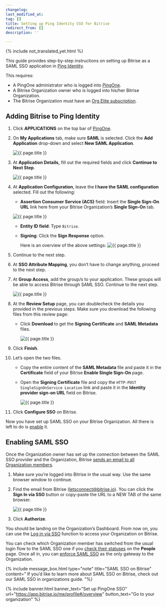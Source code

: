 ```yaml
---
changelog:
last_modified_at:
tag: []
title: Setting up Ping Identity SSO for Bitrise
redirect_from: []
description: ''

---
```


{% include not_translated_yet.html %}

This guide provides step-by-step instructions on setting up Bitrise as a SAML SSO application in [Ping Identity](https://www.pingidentity.com/en/trials.html).

This requires:

* A PingOne administrator who is logged into [PingOne](https://admin.pingone.com/web-portal/login).
* A Bitrise Organization owner who is logged into his/her Bitrise Organization.
* The Bitrise Organization must have an [Org Elite subscription](https://www.bitrise.io/pricing/teams).

## Adding Bitrise to Ping Identity

 1. Click **APPLICATIONS** on the top bar of [PingOne](https://admin.pingone.com/web-portal/login).
 2. On **My Applications** tab, make sure **SAML** is selected. Click the **Add Application** drop-down and select **New SAML Application**.

    ![{{ page.title }}](/img/new-saml-application-pingone.jpg)
 3. At **Application Details,** fill out the required fields and click **Continue to Next Step**.

    ![{{ page.title }}](/img/appdetailspage-pingone.jpg)
 4. At **Application Configuration**, leave the **I have the SAML configuration** selected. Fill out the following:
    * **Assertion Consumer Service (ACS)** field: Insert the **Single Sign-On URL** link here from your Bitrise Organization’s **Single Sign-On** tab.

    ![{{ page.title }}](/img/enable-single-signon.jpeg)
    * **Entity ID field**: Type `Bitrise`.
    * **Signing**: Click the **Sign Response** option.

      Here is an overview of the above settings: ![{{ page.title }}](/img/appconfig-requiredfields-bitrise.jpg)
 5. Continue to the next step.
 6. At **SSO Attribute Mapping**, you don’t have to change anything, proceed to the next step.
 7. At **Group Access**, add the group/s to your application. These groups will be able to access Bitrise through SAML SSO. Continue to the next step.

    ![{{ page.title }}](/img/group-access-pingone.jpg)
 8. At the **Review Setup** page, you can doublecheck the details you provided in the previous steps. Make sure you download the following files from this review page:
    * Click **Download** to get the **Signing Certificate** and **SAML Metadata** files.

      ![{{ page.title }}](/img/review-setup-pingone-downloadsaml.jpg)
 9. Click **Finish**.
10. Let’s open the two files.
    * Copy the entire content of the **SAML Metadata** file and paste it in the **Certificate** field of your Bitrise **Enable Single Sign-On** page.
    * Open the **Signing Certificate** file and copy the `HTTP-POST` `SingleSignOnService Location` link and paste it in the **Identity provider sign-on URL** field on Bitrise.

      ![{{ page.title }}](/img/Idp-certificate-bitrise.jpg)
11. Click **Configure SSO** on Bitrise.

Now you have set up SAML SSO on your Bitrise Organization. All there is left to do is [enable](/team-management/organizations/setting-up-pingone-saml-sso-for-bitrise/#enabling-saml-sso) it.

## Enabling SAML SSO

Once the Organization owner has set up the connection between the SAML SSO provider and the Organization, Bitrise [sends an email to all Organization members](/getting-started/signing-up-to-bitrise/#signing-up-with-sso).

1. Make sure you’re logged into Bitrise in the usual way. Use the same browser window to continue.
2. Find the email from Bitrise ([letsconnect@bitrise.io](mailto:letsconnect@bitrise.io)). You can click the **Sign In via SSO** button or copy-paste the URL to a NEW TAB of the same browser.

   ![{{ page.title }}](/img/sso-email-bitrise.jpg)
3. Click **Authorize**.

You should be landing on the Organization’s Dashboard. From now on, you can use the [Log in via SSO](https://app.bitrise.io/initiate-saml-sign-in) function to access your Organization on Bitrise.

You can check which Organization member has switched from the usual login flow to the SAML SSO one if you [check their statuses](/team-management/organizations/saml-sso-in-organizations/#checking-saml-sso-statuses-on-bitrise) on the **People** page. Once all in, you can [enforce SAML SSO](/team-management/organizations/saml-sso-in-organizations/#enforcing-saml-sso-on-an-organization) as the only gateway to the Organization.

{% include message_box.html type="note" title="SAML SSO on Bitrise" content=" If you’d like to learn more about SAML SSO on Bitrise, check out our SAML SSO in organizations guide. "%}

{% include banner.html banner_text="Set up PingOne SSO" url="https://app.bitrise.io/me/profile#/overview" button_text="Go to your organization" %}